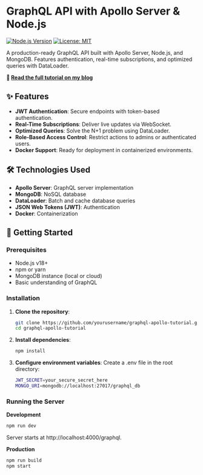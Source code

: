 # GraphQL API with Apollo Server & Node.js

[![Node.js Version](https://img.shields.io/badge/node-%3E%3D18-brightgreen)](https://nodejs.org/)
[![License: MIT](https://img.shields.io/badge/License-MIT-blue.svg)](https://opensource.org/licenses/MIT)

A production-ready GraphQL API built with Apollo Server, Node.js, and MongoDB. Features authentication, real-time subscriptions, and optimized queries with DataLoader.

**📖 [Read the full tutorial on my blog](https://yourblog.com/path-to-post)**


## ✨ Features

- **JWT Authentication**: Secure endpoints with token-based authentication.
- **Real-Time Subscriptions**: Deliver live updates via WebSocket.
- **Optimized Queries**: Solve the N+1 problem using DataLoader.
- **Role-Based Access Control**: Restrict actions to admins or authenticated users.
- **Docker Support**: Ready for deployment in containerized environments.

## 🛠 Technologies Used ## 

- **Apollo Server**: GraphQL server implementation
- **MongoDB**: NoSQL database
- **DataLoader**: Batch and cache database queries
- **JSON Web Tokens (JWT)**: Authentication
- **Docker**: Containerization


## 🚀 Getting Started

### Prerequisites

- Node.js v18+
- npm or yarn
- MongoDB instance (local or cloud)
- Basic understanding of GraphQL

### Installation

1. **Clone the repository**:
   ```bash
   git clone https://github.com/yourusername/graphql-apollo-tutorial.git
   cd graphql-apollo-tutorial
   ```

2. **Install dependencies**:
   ```bash
   npm install
   ```

3. **Configure environment variables**:
   Create a .env file in the root directory:
   ```bash
   JWT_SECRET=your_secure_secret_here
   MONGO_URI=mongodb://localhost:27017/graphql_db
   ```

### Running the Server

**Development**
   ```bash
   npm run dev
   ```

Server starts at http://localhost:4000/graphql.

**Production**
   ```bash
   npm run build
   npm start
   ```



